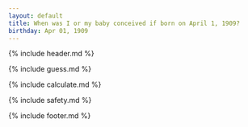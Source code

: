 ```yaml
---
layout: default
title: When was I or my baby conceived if born on April 1, 1909?
birthday: Apr 01, 1909
---
```


{% include header.md %}

{% include guess.md %}

{% include calculate.md %}

{% include safety.md %}

{% include footer.md %}



